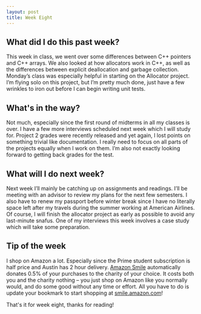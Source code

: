 ```yaml
---
layout: post
title: Week Eight
---
```


## What did I do this past week? ##

This week in class, we went over some differences between C++ pointers and C++ arrays. We also looked at how allocators work in C++, as well as the differences between explicit deallocation and garbage collection. Monday’s class was especially helpful in starting on the Allocator project. I’m flying solo on this project, but I’m pretty much done, just have a few wrinkles to iron out before I can begin writing unit tests. 

## What's in the way? ##

Not much, especially since the first round of midterms in all my classes is over. I have a few more interviews scheduled next week which I will study for. Project 2 grades were recently released and yet again, I lost points on something trivial like documentation. I really need to focus on all parts of the projects equally when I work on them. I’m also not exactly looking forward to getting back grades for the test.

## What will I do next week? ##

Next week I’ll mainly be catching up on assignments and readings. I’ll be meeting with an advisor to review my plans for the next few semesters. I also have to renew my passport before winter break since I have no literally space left after my travels during the summer working at American Airlines. Of course, I will finish the allocator project as early as possible to avoid any last-minute snafus. One of my interviews this week involves a case study which will take some preparation. 

## Tip of the week ##

I shop on Amazon a lot. Especially since the Prime student subscription is half price and Austin has 2 hour delivery. [Amazon Smile](http://smile.amazon.com/gp/chpf/about/ref=smi_aas_redirect) automatically donates 0.5% of your purchases to the charity of your choice. It costs both you and the charity nothing – you just shop on Amazon like you normally would, and do some good without any time or effort. All you have to do is update your bookmark to start shopping at [smile.amazon.com](smile.amazon.com)!

That's it for week eight, thanks for reading!
